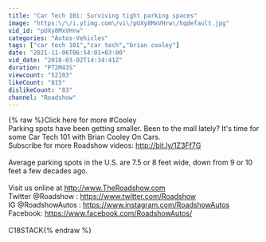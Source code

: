 ```yaml
---
title: "Car Tech 101: Surviving tight parking spaces"
image: "https:\/\/i.ytimg.com\/vi\/pUXy8MxVHrw\/hqdefault.jpg"
vid_id: "pUXy8MxVHrw"
categories: "Autos-Vehicles"
tags: ["car tech 101","car tech","brian cooley"]
date: "2021-11-06T06:54:01+03:00"
vid_date: "2018-03-02T14:34:41Z"
duration: "PT2M43S"
viewcount: "52103"
likeCount: "815"
dislikeCount: "83"
channel: "Roadshow"
---
```

{% raw %}Click here for more #Cooley<br />Parking spots have been getting smaller. Been to the mall lately? It's time for some Car Tech 101 with Brian Cooley On Cars.<br />Subscribe for more Roadshow videos: <a rel="nofollow" target="blank" href="http://bit.ly/1Z3Ff7G">http://bit.ly/1Z3Ff7G</a><br /><br />Average parking spots in the U.S. are 7.5 or 8 feet wide, down from 9 or 10 feet a few decades ago.<br /><br />Visit us online at <a rel="nofollow" target="blank" href="http://www.TheRoadshow.com">http://www.TheRoadshow.com</a><br />Twitter @Roadshow : <a rel="nofollow" target="blank" href="https://www.twitter.com/Roadshow">https://www.twitter.com/Roadshow</a><br />IG @RoadshowAutos : <a rel="nofollow" target="blank" href="https://www.instagram.com/RoadshowAutos">https://www.instagram.com/RoadshowAutos</a><br />Facebook: <a rel="nofollow" target="blank" href="https://www.facebook.com/RoadshowAutos/">https://www.facebook.com/RoadshowAutos/</a><br /><br />C18STACK{% endraw %}
